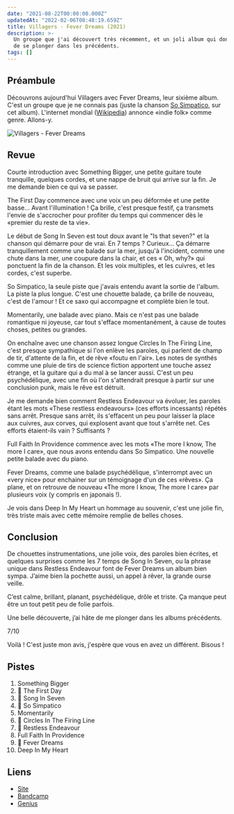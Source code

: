 ```yaml
---
date: "2021-08-22T00:00:00.000Z"
updatedAt: "2022-02-06T08:48:19.659Z"
title: Villagers - Fever Dreams (2021)
description: >-
  Un groupe que j'ai découvert très récemment, et un joli album qui donne envie
  de se plonger dans les précédents.
tags: []
---
```


## Préambule

Découvrons aujourd'hui Villagers avec Fever Dreams, leur sixième album.
C'est un groupe que je ne connais pas (juste la chanson [So Simpatico](https://www.youtube.com/watch?v=bguJJOGdAwU), sur cet album). L'internet mondial ([Wikipedia](https://fr.wikipedia.org/wiki/Villagers)) annonce «indie folk» comme genre. Allons-y.

![Villagers - Fever Dreams](/assets/contentful/4FzOOkQKoJysKII1DuVoHu/13560ff3f3d59edde9106b616281ae88/a0819139326_10.jpg)

## Revue

Courte introduction avec Something Bigger, une petite guitare toute tranquille, quelques cordes, et une nappe de bruit qui arrive sur la fin. Je me demande bien ce qui va se passer.

The First Day commence avec une voix un peu déformée et une petite basse... Avant l'illumination ! Ça brille, c'est presque festif, ça transmets l'envie de s'accrocher pour profiter du temps qui commencer dès le «premier du reste de ta vie».

Le début de Song In Seven est tout doux avant le "Is that seven?" et la chanson qui démarre pour de vrai. En 7 temps ? Curieux... Ça démarre tranquillement comme une balade sur la mer, jusqu'à l'incident, comme une chute dans la mer, une coupure dans la chair, et ces « Oh, why?» qui ponctuent la fin de la chanson. Et les voix multiples, et les cuivres, et les cordes, c'est superbe.

So Simpatico, la seule piste que j'avais entendu avant la sortie de l'album. La piste la plus longue. C'est une chouette balade, ça brille de nouveau, c'est de l'amour ! Et ce saxo qui accompagne et complète bien le tout.

Momentarily, une balade avec piano. Mais ce n'est pas une balade romantique ni joyeuse, car tout s'efface momentanément, à cause de toutes choses, petites ou grandes.

On enchaîne avec une chanson assez longue Circles In The Firing Line, c'est presque sympathique si l'on enlève les paroles, qui parlent de champ de tir, d'attente de la fin, et de rêve «foutu en l'air». Les notes de synthés comme une pluie de tirs de science fiction apportent une touche assez étrange, et la guitare qui a du mal à se lancer aussi. C'est un peu psychédélique, avec une fin où l'on s'attendrait presque à partir sur une conclusion punk, mais le rêve est détruit.

Je me demande bien comment Restless Endeavour va évoluer, les paroles étant les mots «These restless endeavours» (ces efforts incessants) répétés sans arrêt. Presque sans arrêt, ils s'effacent un peu pour laisser la place aux cuivres, aux corves, qui explosent avant que tout s'arrête net. Ces efforts étaient-ils vain ? Suffisants ?

Full Faith In Providence commence avec les mots «The more I know, The more I care», que nous avons entendu dans So Simpatico. Une nouvelle petite balade avec du piano.

Fever Dreams, comme une balade psychédélique, s'interrompt avec un «very nice» pour enchainer sur un témoignage d'un de ces «rêves». Ça plane, et on retrouve de nouveau «The more I know, The more I care» par plusieurs voix (y compris en japonais !).

Je vois dans Deep In My Heart un hommage au souvenir, c'est une jolie fin, très triste mais avec cette mémoire remplie de belles choses.

## Conclusion

De chouettes instrumentations, une jolie voix, des paroles bien écrites, et quelques surprises comme les 7 temps de Song In Seven, ou la phrase unique dans Restless Endeavour font de Fever Dreams un album bien sympa. J’aime bien la pochette aussi, un appel à rêver, la grande ourse veille.

C’est calme, brillant, planant, psychédélique, drôle et triste. Ça manque peut être un tout petit peu de folie parfois.

Une belle découverte, j’ai hâte de me plonger dans les albums précédents.

7/10

Voilà ! C'est juste mon avis, j'espère que vous en avez un différent. Bisous !

## Pistes

1. Something Bigger
2. 💖 The First Day
3. 💖 Song In Seven
4. 💖 So Simpatico
5. Momentarily
6. 💖 Circles In The Firing Line
7. 💖 Restless Endeavour
8. Full Faith In Providence
9. 💖 Fever Dreams
10. Deep In My Heart

## Liens

- [Site](https://www.wearevillagers.com/)
- [Bandcamp](https://wearevillagers.bandcamp.com/album/fever-dreams)
- [Genius](https://genius.com/albums/Villagers/Fever-dreams)
